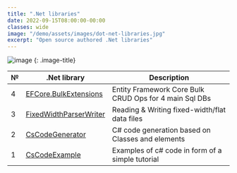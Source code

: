 ```yaml
---
title: ".Net libraries"
date: 2022-09-15T08:00:00-00:00
classes: wide
image: "/demo/assets/images/dot-net-libraries.jpg"
excerpt: "Open source authored .Net libraries"
---
```

![image](/demo/assets/images/post2.jpg)
{: .image-title}


| №  | .Net library             | Description                                              |
| -  | ------------------------ | -------------------------------------------------------- |
| 4  | [EFCore.BulkExtensions](https://github.com/borisdj/EFCore.BulkExtensions) | Entity Framework Core Bulk CRUD Ops for 4 main Sql DBs |
| 3  | [FixedWidthParserWriter](https://github.com/borisdj/FixedWidthParserWriter) | Reading & Writing fixed-width/flat data files |
| 2  | [CsCodeGenerator](https://github.com/borisdj/CsCodeGenerator) | C# code generation based on Classes and elements |
| 1  | [CsCodeExample](https://github.com/borisdj/CsCodeExample) | Examples of c# code in form of a simple tutorial |
